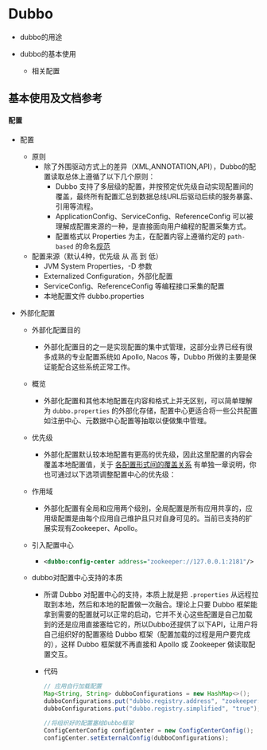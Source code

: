 # Dubbo

* dubbo的用途

* dubbo的基本使用
  * 相关配置



## 基本使用及文档参考



#### 配置

* 配置
  * 原则
    * 除了外围驱动方式上的差异（XML,ANNOTATION,API），Dubbo的配置读取总体上遵循了以下几个原则：
      * Dubbo 支持了多层级的配置，并按预定优先级自动实现配置间的覆盖，最终所有配置汇总到数据总线URL后驱动后续的服务暴露、引用等流程。
      * ApplicationConfig、ServiceConfig、ReferenceConfig 可以被理解成配置来源的一种，是直接面向用户编程的配置采集方式。
      * 配置格式以 Properties 为主，在配置内容上遵循约定的 `path-based` 的命名[规范](https://dubbo.apache.org/zh/docs/v2.7/user/configuration/configuration-load-process/#配置格式)
  * 配置来源（默认4种，优先级 从 高 到 低）
    * JVM System Properties，-D 参数
    * Externalized Configuration，外部化配置
    * ServiceConfig、ReferenceConfig 等编程接口采集的配置
    * 本地配置文件 dubbo.properties



* 外部化配置
  * 外部化配置目的

    * 外部化配置目的之一是实现配置的集中式管理，这部分业界已经有很多成熟的专业配置系统如 Apollo, Nacos 等，Dubbo 所做的主要是保证能配合这些系统正常工作。

  * 概览

    * 外部化配置和其他本地配置在内容和格式上并无区别，可以简单理解为 `dubbo.properties` 的外部化存储，配置中心更适合将一些公共配置如注册中心、元数据中心配置等抽取以便做集中管理。

  * 优先级

    * 外部化配置默认较本地配置有更高的优先级，因此这里配置的内容会覆盖本地配置值，关于 [各配置形式间的覆盖关系](https://dubbo.apache.org/zh/docs/v2.7/user/configuration/configuration-load-process) 有单独一章说明，你也可通过以下选项调整配置中心的优先级：

  * 作用域

    * 外部化配置有全局和应用两个级别，全局配置是所有应用共享的，应用级配置是由每个应用自己维护且只对自身可见的。当前已支持的扩展实现有Zookeeper、Apollo。

  * 引入配置中心

    * ```xml
      <dubbo:config-center address="zookeeper://127.0.0.1:2181"/>
      ```

  * dubbo对配置中心支持的本质

    * 所谓 Dubbo 对配置中心的支持，本质上就是把 `.properties` 从远程拉取到本地，然后和本地的配置做一次融合。理论上只要 Dubbo 框架能拿到需要的配置就可以正常的启动，它并不关心这些配置是自己加载到的还是应用直接塞给它的，所以Dubbo还提供了以下API，让用户将自己组织好的配置塞给 Dubbo 框架（配置加载的过程是用户要完成的），这样 Dubbo 框架就不再直接和 Apollo 或 Zookeeper 做读取配置交互。

    * 代码

      ```java
      // 应用自行加载配置
      Map<String, String> dubboConfigurations = new HashMap<>();
      dubboConfigurations.put("dubbo.registry.address", "zookeeper://127.0.0.1:2181");
      dubboConfigurations.put("dubbo.registry.simplified", "true");
      
      //将组织好的配置塞给Dubbo框架
      ConfigCenterConfig configCenter = new ConfigCenterConfig();
      configCenter.setExternalConfig(dubboConfigurations);
      ```